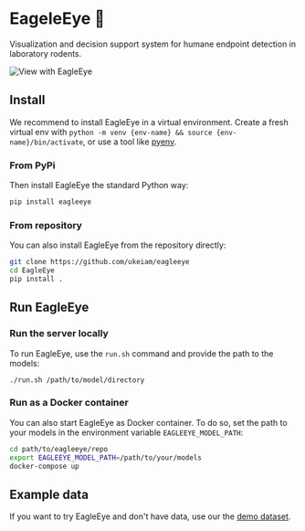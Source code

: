 # EageleEye 🦅

Visualization and decision support system for humane endpoint detection in laboratory rodents.

![View with EagleEye](https://github.com/UKEIAM/EagleEye/assets/11088297/0306df34-fd9c-457a-81dd-ad24aef952c7)

## Install

We recommend to install EagleEye in a virtual environment. Create a fresh
virtual env with `python -m venv {env-name} && source
{env-name}/bin/activate`, or use a tool like
[pyenv](https://github.com/pyenv/pyenv).

### From PyPi
Then install EagleEye the standard Python way:

```sh
pip install eagleeye
```

### From repository
You can also install EagleEye from the repository directly:

```sh
git clone https://github.com/ukeiam/eagleeye
cd EagleEye
pip install .
```

## Run EagleEye

### Run the server locally
To run EagleEye, use the ``run.sh`` command and provide the path to the
models:

```
./run.sh /path/to/model/directory
```

### Run as a Docker container
You can also start EagleEye as Docker container. To do so, set the path to your
models in the environment variable `EAGLEEYE_MODEL_PATH`:

```sh
cd path/to/eagleeye/repo
export EAGLEEYE_MODEL_PATH=/path/to/your/models
docker-compose up
```

## Example data
If you want to try EagleEye and don't have data, use our the [demo dataset](https://www.fdr.uni-hamburg.de/record/16079).
